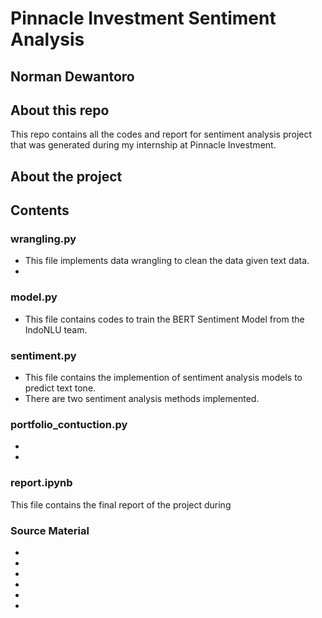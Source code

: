 # Pinnacle Investment Sentiment Analysis

## Norman Dewantoro

## About this repo

This repo contains all the codes and report for sentiment analysis project that was generated during my internship at Pinnacle Investment.

## About the project 



## Contents

### wrangling.py

- This file implements data wrangling to clean the data given text data.
- 

### model.py

- This file contains codes to train the BERT Sentiment Model from the IndoNLU team.

### sentiment.py

- This file contains the implemention of sentiment analysis models to predict text tone.
- There are two sentiment analysis methods implemented.


### portfolio_contuction.py
-
-


### report.ipynb

This file contains the final report of the project during 

### Source Material

-
-
-
-
-
-
